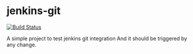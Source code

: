 # jenkins-git

[![Build Status](http://73.202.65.1478080/buildStatus/icon?job=first_pipeline)](http://73.202.65.147:8080/job/first_pipeline/)

A simple project to test jenkins git integration
And it should be triggered by any change.
